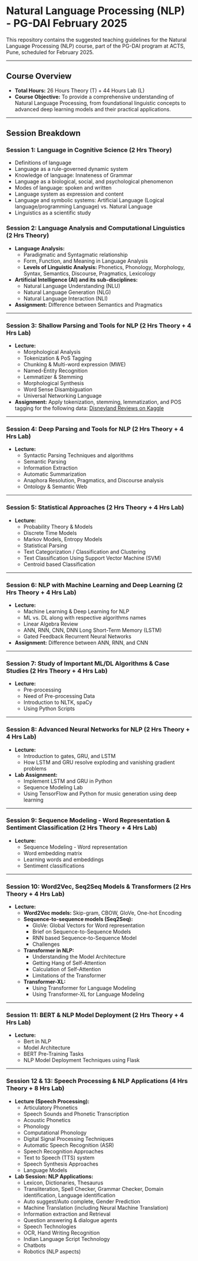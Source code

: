# Natural Language Processing (NLP) - PG-DAI February 2025

This repository contains the suggested teaching guidelines for the Natural Language Processing (NLP) course, part of the PG-DAI program at ACTS, Pune, scheduled for February 2025.

---

## Course Overview

* **Total Hours:** 26 Hours Theory (T) + 44 Hours Lab (L)
* **Course Objective:** To provide a comprehensive understanding of Natural Language Processing, from foundational linguistic concepts to advanced deep learning models and their practical applications.

---

## Session Breakdown

### Session 1: Language in Cognitive Science (2 Hrs Theory)

* Definitions of language
* Language as a rule-governed dynamic system
* Knowledge of language: Innateness of Grammar
* Language as a biological, social, and psychological phenomenon
* Modes of language: spoken and written
* Language system as expression and content
* Language and symbolic systems: Artificial Language (Logical language/programming Language) vs. Natural Language
* Linguistics as a scientific study

### Session 2: Language Analysis and Computational Linguistics (2 Hrs Theory)

* **Language Analysis:**
    * Paradigmatic and Syntagmatic relationship
    * Form, Function, and Meaning in Language Analysis
    * **Levels of Linguistic Analysis:** Phonetics, Phonology, Morphology, Syntax, Semantics, Discourse, Pragmatics, Lexicology
* **Artificial Intelligence (AI) and its sub-disciplines:**
    * Natural Language Understanding (NLU)
    * Natural Language Generation (NLG)
    * Natural Language Interaction (NLI)
* **Assignment:** Difference between Semantics and Pragmatics

---

### Session 3: Shallow Parsing and Tools for NLP (2 Hrs Theory + 4 Hrs Lab)

* **Lecture:**
    * Morphological Analysis
    * Tokenization & PoS Tagging
    * Chunking & Multi-word expression (MWE)
    * Named-Entity Recognition
    * Lemmatizer & Stemming
    * Morphological Synthesis
    * Word Sense Disambiguation
    * Universal Networking Language
* **Assignment:** Apply tokenization, stemming, lemmatization, and POS tagging for the following data: [Disneyland Reviews on Kaggle](https://www.kaggle.com/arushchillar/disneyland-reviews)

---

### Session 4: Deep Parsing and Tools for NLP (2 Hrs Theory + 4 Hrs Lab)

* **Lecture:**
    * Syntactic Parsing Techniques and algorithms
    * Semantic Parsing
    * Information Extraction
    * Automatic Summarization
    * Anaphora Resolution, Pragmatics, and Discourse analysis
    * Ontology & Semantic Web

---

### Session 5: Statistical Approaches (2 Hrs Theory + 4 Hrs Lab)

* **Lecture:**
    * Probability Theory & Models
    * Discrete Time Models
    * Markov Models, Entropy Models
    * Statistical Parsing
    * Text Categorization / Classification and Clustering
    * Text Classification Using Support Vector Machine (SVM)
    * Centroid based Classification

---

### Session 6: NLP with Machine Learning and Deep Learning (2 Hrs Theory + 4 Hrs Lab)

* **Lecture:**
    * Machine Learning & Deep Learning for NLP
    * ML vs. DL along with respective algorithms names
    * Linear Algebra Review
    * ANN, RNN, CNN, DNN Long Short-Term Memory (LSTM)
    * Gated Feedback Recurrent Neural Networks
* **Assignment:** Difference between ANN, RNN, and CNN

---

### Session 7: Study of Important ML/DL Algorithms & Case Studies (2 Hrs Theory + 4 Hrs Lab)

* **Lecture:**
    * Pre-processing
    * Need of Pre-processing Data
    * Introduction to NLTK, spaCy
    * Using Python Scripts

---

### Session 8: Advanced Neural Networks for NLP (2 Hrs Theory + 4 Hrs Lab)

* **Lecture:**
    * Introduction to gates, GRU, and LSTM
    * How LSTM and GRU resolve exploding and vanishing gradient problems
* **Lab Assignment:**
    * Implement LSTM and GRU in Python
    * Sequence Modeling Lab
    * Using TensorFlow and Python for music generation using deep learning

---

### Session 9: Sequence Modeling - Word Representation & Sentiment Classification (2 Hrs Theory + 4 Hrs Lab)

* **Lecture:**
    * Sequence Modeling - Word representation
    * Word embedding matrix
    * Learning words and embeddings
    * Sentiment classifications

---

### Session 10: Word2Vec, Seq2Seq Models & Transformers (2 Hrs Theory + 4 Hrs Lab)

* **Lecture:**
    * **Word2Vec models:** Skip-gram, CBOW, GloVe, One-hot Encoding
    * **Sequence-to-sequence models (Seq2Seq):**
        * GloVe: Global Vectors for Word representation
        * Brief on Sequence-to-Sequence Models
        * RNN based Sequence-to-Sequence Model
        * Challenges
    * **Transformer in NLP:**
        * Understanding the Model Architecture
        * Getting Hang of Self-Attention
        * Calculation of Self-Attention
        * Limitations of the Transformer
    * **Transformer-XL:**
        * Using Transformer for Language Modeling
        * Using Transformer-XL for Language Modeling

---

### Session 11: BERT & NLP Model Deployment (2 Hrs Theory + 4 Hrs Lab)

* **Lecture:**
    * Bert in NLP
    * Model Architecture
    * BERT Pre-Training Tasks
    * NLP Model Deployment Techniques using Flask

---

### Session 12 & 13: Speech Processing & NLP Applications (4 Hrs Theory + 8 Hrs Lab)

* **Lecture (Speech Processing):**
    * Articulatory Phonetics
    * Speech Sounds and Phonetic Transcription
    * Acoustic Phonetics
    * Phonology
    * Computational Phonology
    * Digital Signal Processing Techniques
    * Automatic Speech Recognition (ASR)
    * Speech Recognition Approaches
    * Text to Speech (TTS) system
    * Speech Synthesis Approaches
    * Language Models
* **Lab Session: NLP Applications:**
    * Lexicon, Dictionaries, Thesaurus
    * Transliteration, Spell Checker, Grammar Checker, Domain identification, Language identification
    * Auto suggest/Auto complete, Gender Prediction
    * Machine Translation (including Neural Machine Translation)
    * Information extraction and Retrieval
    * Question answering & dialogue agents
    * Speech Technologies
    * OCR, Hand Writing Recognition
    * Indian Language Script Technology
    * Chatbots
    * Robotics (NLP aspects)
